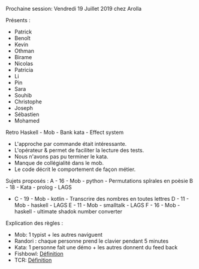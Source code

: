 Prochaine session: Vendredi 19 Juillet 2019 chez Arolla

Présents :
- Patrick
- Benoît
- Kevin
- Othman
- Birame
- Nicolas
- Patricia
- Li
- Pin
- Sara
- Souhib
- Christophe
- Joseph
- Sébastien
- Mohamed

Retro Haskell - Mob -  Bank kata - Effect system
- L'approche par commande était intéressante.
- L'opérateur & permet de faciliter la lecture des tests.
- Nous n'avons pas pu terminer le kata.
- Manque de collégialité dans le mob.
- Le code décrit le comportement de façon métier.

Sujets proposés :
A - 16 - Mob - python - Permutations spîrales en poèsie
B - 18 - Kata - prolog - LAGS
* C - 19 - Mob - kotlin - Transcrire des nombres en toutes lettres
D - 11 - Mob - haskell - LAGS
E - 11 - Mob - smalltalk - LAGS
F - 16 - Mob - haskell - ultimate shadok number converter

Explication des règles :
* Mob: 1 typist + les autres naviguent
* Randori : chaque personne prend le clavier pendant 5 minutes
* Kata: 1 personne fait une démo + les autres donnent du feed back
* Fishbowl: [Définition](https://en.wikipedia.org/wiki/Fishbowl_(conversation))
* TCR: [Définition](https://medium.com/@kentbeck_7670/test-commit-revert-870bbd756864)


